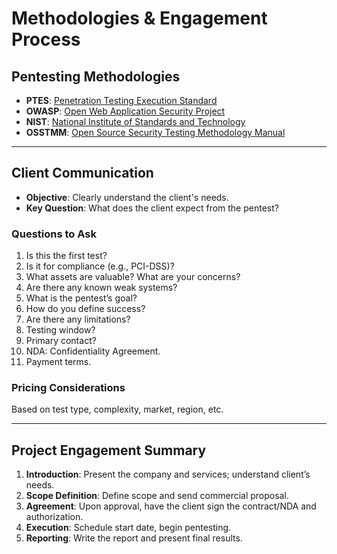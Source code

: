 # Methodologies & Engagement Process

## Pentesting Methodologies
- **PTES**: [Penetration Testing Execution Standard](http://www.pentest-standard.org/index.php/Main_Page)  
- **OWASP**: [Open Web Application Security Project](https://owasp.org/)  
- **NIST**: [National Institute of Standards and Technology](https://csrc.nist.gov/publications/sp)  
- **OSSTMM**: [Open Source Security Testing Methodology Manual](https://www.isecom.org/OSSTMM.3.pdf)  

---

## Client Communication
- **Objective**: Clearly understand the client's needs.  
- **Key Question**: What does the client expect from the pentest?  

### Questions to Ask
1. Is this the first test?  
2. Is it for compliance (e.g., PCI-DSS)?  
3. What assets are valuable? What are your concerns?  
4. Are there any known weak systems?  
5. What is the pentest’s goal?  
6. How do you define success?  
7. Are there any limitations?  
8. Testing window?  
9. Primary contact?  
10. NDA: Confidentiality Agreement.  
11. Payment terms.

### Pricing Considerations
Based on test type, complexity, market, region, etc.

---

## Project Engagement Summary
1. **Introduction**: Present the company and services; understand client’s needs.  
2. **Scope Definition**: Define scope and send commercial proposal.  
3. **Agreement**: Upon approval, have the client sign the contract/NDA and authorization.  
4. **Execution**: Schedule start date, begin pentesting.  
5. **Reporting**: Write the report and present final results.  
